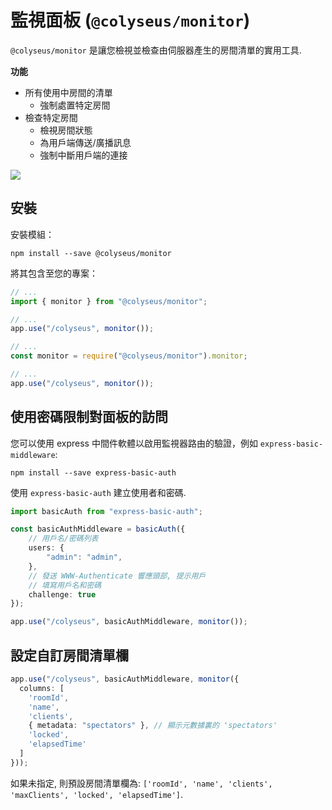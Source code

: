 # 監視面板 (`@colyseus/monitor`)

`@colyseus/monitor` 是讓您檢視並檢查由伺服器產生的房間清單的實用工具.

**功能**

- 所有使用中房間的清單
    - 強制處置特定房間
- 檢查特定房間
    - 檢視房間狀態
    - 為用戶端傳送/廣播訊息
    - 強制中斷用戶端的連接

<img src="https://github.com/colyseus/colyseus-monitor/raw/master/media/demo.gif?raw=true" />

## 安裝

安裝模組：

```
npm install --save @colyseus/monitor
```

將其包含至您的專案：

```typescript fct_label="TypeScript"
// ...
import { monitor } from "@colyseus/monitor";

// ...
app.use("/colyseus", monitor());
```

```javascript fct_label="JavaScript"
// ...
const monitor = require("@colyseus/monitor").monitor;

// ...
app.use("/colyseus", monitor());
```


## 使用密碼限制對面板的訪問

您可以使用 express 中間件軟體以啟用監視器路由的驗證，例如 `express-basic-middleware`:

```
npm install --save express-basic-auth
```

使用 `express-basic-auth` 建立使用者和密碼.

```typescript
import basicAuth from "express-basic-auth";

const basicAuthMiddleware = basicAuth({
    // 用戶名/密碼列表
    users: {
        "admin": "admin",
    },
    // 發送 WWW-Authenticate 響應頭部, 提示用戶
    // 填寫用戶名和密碼
    challenge: true
});

app.use("/colyseus", basicAuthMiddleware, monitor());
```

## 設定自訂房間清單欄

```typescript
app.use("/colyseus", basicAuthMiddleware, monitor({
  columns: [
    'roomId',
    'name',
    'clients',
    { metadata: "spectators" }, // 顯示元數據裏的 'spectators'
    'locked',
    'elapsedTime'
  ]
}));
```

如果未指定, 則預設房間清單欄為: `['roomId', 'name', 'clients', 'maxClients', 'locked', 'elapsedTime']`.
